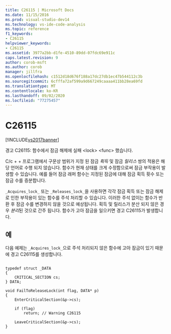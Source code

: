 ```yaml
---
title: C26115 | Microsoft Docs
ms.date: 11/15/2016
ms.prod: visual-studio-dev14
ms.technology: vs-ide-code-analysis
ms.topic: reference
f1_keywords:
- C26115
helpviewer_keywords:
- C26115
ms.assetid: 3977a2bb-d1fe-4510-89dd-07fdc69e911c
caps.latest.revision: 9
author: corob-msft
ms.author: corob
manager: jillfra
ms.openlocfilehash: c1512d18d676f188a17dc27db1ec47b544112c3b
ms.sourcegitcommit: 6cfffa72af599a9d667249caaaa411bb28ea69fd
ms.translationtype: MT
ms.contentlocale: ko-KR
ms.lasthandoff: 09/02/2020
ms.locfileid: "77275457"
---
```

# <a name="c26115"></a>C26115
[!INCLUDE[vs2017banner](../includes/vs2017banner.md)]

경고 C26115: 함수에서 잠금 해제에 실패 \<lock> \<func> 했습니다.  
  
 C/c + + 프로그램에서 구문상 범위가 지정 된 잠금 *획득* 및 잠금 *릴리스* 쌍의 적용은 해당 언어로 수행 되지 않습니다. 함수가 현재 상태를 크게 수정함으로써 잠금 부작용이 발생할 수 있습니다. 예를 들어 잠금 래퍼 함수는 지정된 잠금에 대해 잠금 획득 횟수 또는 잠금 수를 증분합니다.  
  
 `_Acquires_lock_` 또는 `_Releases_lock_`을 사용하면 각각 잠금 획득 또는 잠금 해제로 인한 부작용이 있는 함수를 주석 처리할 수 있습니다. 이러한 주석 없이는 함수가 반환 후 잠금 수를 변경하지 않을 것으로 예상됩니다. 획득 및 릴리스가 분산 되지 않은 경우 *분리*된 것으로 간주 됩니다. 함수가 고아 잠금을 일으키면 경고 C26115가 발생합니다.  
  
## <a name="example"></a>예  
 다음 예제는 `_Acquires_lock_`으로 주석 처리되지 않은 함수에 고아 잠금이 있기 때문에 경고 C26115를 생성합니다.  
  
```  
  
typedef struct _DATA   
{  
    CRITICAL_SECTION cs;  
} DATA;  
  
void FailToReleaseLock(int flag, DATA* p)   
{  
    EnterCriticalSection(&p->cs);   
  
    if (flag)  
        return; // Warning C26115  
  
    LeaveCriticalSection(&p->cs);  
}  
  
```
